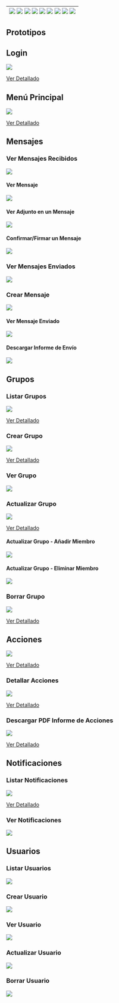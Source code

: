 <div align=right>

| [![](https://img.shields.io/badge/-Inicio-FFF?style=flat&logo=Emlakjet&logoColor=black)](/README.md) [![](https://img.shields.io/badge/-Modelo_de_Dominio-FFF?style=flat&logo=LiveChat&logoColor=black)](/docs/modeloDeDominio/) [![](https://img.shields.io/badge/-Actores-FFF?style=flat&logo=openstreetmap&logoColor=black)](/docs/casosDeUso/actores/README.md/) [![](https://img.shields.io/badge/-Casos_De_Uso-FFF?style=flat&logo=openstreetmap&logoColor=black)](/docs/casosDeUso/diagramaCasosDeUso/README.md/) [![](https://img.shields.io/badge/-Detallado_Casos_De_Uso-FFF?style=flat&logo=openstreetmap&logoColor=black)](/docs/casosDeUso/detalladoCasosDeUso/README.md) [![](https://img.shields.io/badge/-Diagrama_De_Contexto-FFF?style=flat&logo=openstreetmap&logoColor=black)](/docs/casosDeUso/diagramaDeContexto/README.md) [![](https://img.shields.io/badge/-Prototipos-FFF?style=flat&logo=openstreetmap&logoColor=black)](/docs/casosDeUso/prototipos/README.md) [![](https://img.shields.io/badge/-Sesiones_de_Requisitado-FFF?style=flat&logo=Proton&logoColor=black)](/docs/sesiones/) [![](https://img.shields.io/badge/-Recursos_Adicionales-FFF?style=flat&logo=Proton&logoColor=black)](/docs/recursos/) |
| ----------------------------------------------------------------------------------------------------------------------------------------------------------------------------------------------------------------------------------------------------------------------------------------------------------------------------------------------------------------------------------------------------------------------------------------------------------------------------------------------------------------------------------------------------------------------------------------------------------------------------------------------------------------------------------------------------------------------------------------------------------------------------------------------------------------------------------------------------------------------------------------------------------------------------------------------------------------------------------------------------------------------------------------------------------------------------------------------------------------------------------------------------------------------------------------------------------------------------------------: |

</div>

## Prototipos

<a name="PrototipoLogin"></a>

## Login

![](./prototipoLogin/prototipoLogin.png)

[Ver Detallado](../detalladoCasosDeUso/README.md/#DetalladoLogin)

<a name="PrototipoMenuPrincipal"></a>

## Menú Principal

![](./prototipadoMenuPrincipal/prototipoMenuPrincipal.png)

[Ver Detallado](../detalladoCasosDeUso/README.md/#DetalladoMenuPrincipal)

## Mensajes

### Ver Mensajes Recibidos

![](./prototipoMensajes/prototipoMensajesRecibidos.png)

#### Ver Mensaje

![](./prototipoMensajes/prototipoVerMensaje.png)

#### Ver Adjunto en un Mensaje

![](./prototipoMensajes/prototipoAdjunto.png)

#### Confirmar/Firmar un Mensaje

![](./prototipoMensajes/prototipoConfirmarMensaje.png)

### Ver Mensajes Enviados

![](./prototipoMensajes/prototipoMensajesEnviados.png)

### Crear Mensaje

![](./prototipoMensajes/prototipoCrearMensaje.png)

#### Ver Mensaje Enviado

![](./prototipoMensajes/prototipoVerMensajeCreado.png)

#### Descargar Informe de Envío

![](./prototipoMensajes/prototipoInformeEnvio.png)

## Grupos

<a name="PrototipoListarGrupos"></a>

### Listar Grupos

![](./prototipadoGrupos/prototipoListarGrupos.png)

[Ver Detallado](../detalladoCasosDeUso/README.md/#DetalladoListarGrupo)

### Crear Grupo

<a name="PrototipoCrearGrupo"></a>

![](./prototipadoGrupos/prototipoCrearGrupo.png)

[Ver Detallado](../detalladoCasosDeUso/README.md/#DetalladoCrearGrupo)

### Ver Grupo

![](./prototipadoGrupos/prototipoVerGrupo.png)

<a name="PrototipoActualizarGrupo"></a>

### Actualizar Grupo

![](./prototipadoGrupos/prototipoActualizarGrupo.png)

[Ver Detallado](../detalladoCasosDeUso/README.md/#DetalladoActualizarGrupo)

#### Actualizar Grupo - Añadir Miembro

![](./prototipadoGrupos/prototipoActualizarGrupoAñadirMiembro.png)

#### Actualizar Grupo - Eliminar Miembro

![](./prototipadoGrupos/prototipoActualizarGrupoEliminarMiembro.png)

<a name="PrototipoBorrarGrupo"></a>

### Borrar Grupo

![](./prototipadoGrupos/prototipoBorrarGrupo.png)

[Ver Detallado](../detalladoCasosDeUso/README.md/#DetalladoBorrarGrupo)

## Acciones

<a name="PrototipoListarAcciones"></a>

![](./prototipoAcciones/prototipoListarAcciones.png)

[Ver Detallado](../detalladoCasosDeUso/README.md/#DetalladoListarAcciones)

<a name="PrototipoAcciones"></a>

### Detallar Acciones

![](./prototipoAcciones/prototipoDetallarAccion.png)

[Ver Detallado](../detalladoCasosDeUso/README.md/#DetalladoVerAccion)

<a name="PrototipoDescargarAuditoria"></a>

### Descargar PDF Informe de Acciones

![](./prototipoAcciones/prototipoDescargaPDFAuditoria.png)

[Ver Detallado](../detalladoCasosDeUso/README.md/#DetalladoDescargarAuditoria)

## Notificaciones

<a name="PrototipoListarNotificaciones"></a>

### Listar Notificaciones

![](./prototipadoNotificaciones/listarNotificaciones.png)

[Ver Detallado](../detalladoCasosDeUso//README.md/#DetalladoNotificaciones)

### Ver Notificaciones

![](./prototipadoMenuPrincipal/prototipoMenuPrincipal-notificaciones.png)

## Usuarios

### Listar Usuarios

![](./prototipadoUsuarios/listarUsuarios.png)

### Crear Usuario

![](./prototipadoUsuarios/crearUsuario.png)

### Ver Usuario

![](./prototipadoUsuarios/verUsuario.png)

### Actualizar Usuario

![](./prototipadoUsuarios/actualizarUsuario.png)

### Borrar Usuario

![](./prototipadoUsuarios/borrarUsuario.png)
